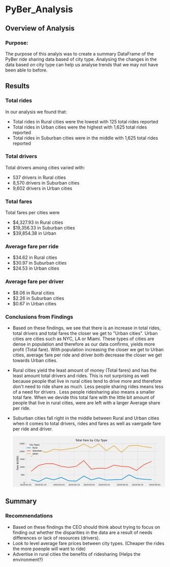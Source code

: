 # PyBer_Analysis
## Overview of Analysis 
### Purpose:
The purpose of this analyis was to create a summary DataFrame of the PyBer ride sharing data based of city type. 
Analysing the changes in the data based on city type can help us analyse trends that we may not have been able to before.

## Results 
### Total rides 
In our analysis we found that:
- Total rides in Rural cities were the lowest with 125 total rides reported
- Total rides in Urban cities were the highest with 1,625 total rides reported
- Total rides in Suburban cities were in the middle with 1,625 total rides reported
### Total drivers
Total drivers among cities varied with:
- 537 drivers in Rural cities 
- 8,570 drivers  in Suburban cities 
- 9,602 drivers in Urban cities 
### Total fares
Total fares per cities were 
- $4,327.93 in Rural cities 
- $19,356.33	in Suburban cities 
- $39,854.38	in Urban
### Average fare per ride 
- $34.62 in Rural cities 
- $30.97 in Suburban cities 
- $24.53	in Urban cities 
### Average fare per driver
- $8.06 in Rural cities
- $2.26 in Suburban cities 
- $0.67 in Urban cities 

### Conclusions from Findings 
- Based on these findings, we see that there is an increase in total rides, total drivers and total fares the closer we get to "Urban cities". Urban cities are cities such as NYC, LA or Miami. These types of cities are dense in population and therefore as our data confirms, yields more profit (Total fare). With population increasing the closer we get to Urban cities,  average fare per ride and driver both decrease the closer we get towards Urban cities. 
- Rural cities yield the least amount of money (Total fares) and has the least amount total drivers and rides. This is not surprising as well because people that live in rural cities tend to drive more and therefore don't need to ride share as much. Less people sharing rides means less of a need for drivers . Less people ridesharing also means a smaller total fare. When we devide this total fare with the little bit amount of people that live in rural cities, were are left with a larger Average share per ride.
- Suburban cities fall right in the middle between Rural and Urban cities when it comes to total drivers, rides and fares as well as vaergade fare per ride and driver. 
  
  ![PyBer_fare_summary.png](https://github.com/Cmarescot/PyBer_Analysis/blob/main/analysis/PyBer_fare_summary.png)
  
## Summary 
### Recommendations 
- Based on these findings the CEO should think about trying to focus on finding out whether the disparities in the data are a result of needs differences or lack of resources (drivers).
- Look to level average fare prices between city types. (Cheaper the rides the more poeople will want to ride) 
- Advertise in rural cities the benefits of ridesharing (Helps the environment?)

